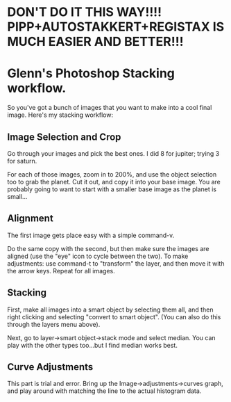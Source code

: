 # DON'T DO IT THIS WAY!!!!  PIPP+AUTOSTAKKERT+REGISTAX IS MUCH EASIER AND BETTER!!!

# Glenn's Photoshop Stacking workflow.
So you've got a bunch of images that you want to make into a cool final image.  Here's my stacking workflow:

## Image Selection and Crop
Go through your images and pick the best ones.  I did 8 for jupiter; trying 3 for saturn.

For each of those images, zoom in to 200%, and use the object selection too to grab the planet.  Cut it out, and copy it into your base image.
You are probably going to want to start with a smaller base image as the planet is small...

## Alignment
The first image gets place easy with a simple command-v.

Do the same copy with the second, but then make sure the images are aligned (use the "eye" icon to cycle between the two).  To make adjustments:  use command-t to "transform" the layer, and then move it with the arrow keys.
Repeat for all images.

## Stacking
First, make all images into a smart object by selecting them all, and then right clicking and selecting "convert to smart object".  (You can also do this through the layers menu above).

Next, go to layer->smart object->stack mode and select median.  You can play with the other types too...but I find median works best.

## Curve Adjustments
This part is trial and error.  Bring up the Image->adjustments->curves graph, and play around with matching the line to the actual histogram data.
